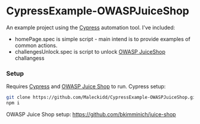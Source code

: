 # CypressExample-OWASPJuiceShop
An example project using the [Cypress][cypress] automation tool. I've included:

- homePage.spec is simple script - main intend is to provide examples of common actions. 
- challengesUnlock.spec is script to unlock [OWASP JuiceShop][OWASPJS] challangess

### Setup
Requires [Cypress][cypress] and [OWASP Juice Shop](https://github.com/bkimminich/juice-shop) to run.
Cypress setup:
```sh
git clone https://github.com/Maleckidd/CypressExample-OWASPJuiceShop.git
npm i
```
OWASP Juice Shop setup: https://github.com/bkimminich/juice-shop

   [cypress]: <https://www.cypress.io/>
   [OWASPJS]: <https://owasp.org/www-project-juice-shop/>
